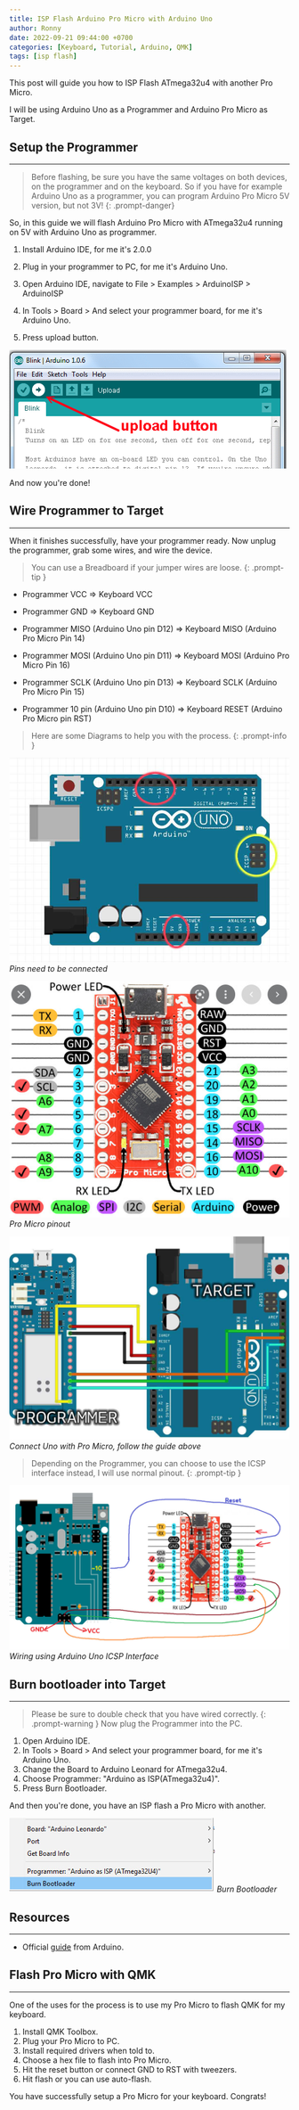 ```yaml
---
title: ISP Flash Arduino Pro Micro with Arduino Uno
author: Ronny
date: 2022-09-21 09:44:00 +0700
categories: [Keyboard, Tutorial, Arduino, QMK]
tags: [isp flash]
---
```


This post will guide you how to ISP Flash ATmega32u4 with another Pro Micro.

I will be using Arduino Uno as a Programmer and Arduino Pro Micro as Target.

## Setup the Programmer

---

> Before flashing, be sure you have the same voltages on both devices, on the programmer and on the keyboard. So if you have for example Arduino Uno as a programmer, you can program Arduino Pro Micro 5V version, but not 3V!
{: .prompt-danger}

So, in this guide we will flash Arduino Pro Micro with ATmega32u4 running on 5V with Arduino Uno as programmer.

1. Install Arduino IDE, for me it's 2.0.0

2. Plug in your programmer to PC, for me it's Arduino Uno.

3. Open Arduino IDE, navigate to File > Examples > ArduinoISP > ArduinoISP

4. In Tools > Board > And select your programmer board, for me it's Arduino Uno.

5. Press upload button.

![Arduino Upload](/assets/image/Arduino_Upload.png)

And now you're done!

## Wire Programmer to Target

---

When it finishes successfully, have your programmer ready. Now unplug the programmer, grab some wires, and wire the device.

> You can use a Breadboard if your jumper wires are loose.
{: .prompt-tip }

- Programmer VCC => Keyboard VCC

- Programmer GND => Keyboard GND

- Programmer MISO (Arduino Uno pin D12) => Keyboard MISO (Arduino Pro Micro Pin 14)

- Programmer MOSI (Arduino Uno pin D11) => Keyboard MOSI (Arduino Pro Micro Pin 16)

- Programmer SCLK (Arduino Uno pin D13) => Keyboard SCLK (Arduino Pro Micro Pin 15)

- Programmer 10 pin (Arduino Uno pin D10) => Keyboard RESET (Arduino Pro Micro pin RST)

> Here are some Diagrams to help you with the process.
{: .prompt-info }

![Uno connect](/assets/image/Uno_Connect.jpg)
_Pins need to be connected_

![Pro Micro Pinout](/assets/image/Pro_Micro_Pinout.jpg)
_Pro Micro pinout_

![Example connect](/assets/image/Example_connect.jpg)
_Connect Uno with Pro Micro, follow the guide above_

> Depending on the Programmer, you can choose to use the ICSP interface instead, I will use normal pinout.
{: .prompt-tip }

![Wire with ICSP](/assets/image/Wiring_with_ICSP_on_Uno.jpg)
_Wiring using Arduino Uno ICSP Interface_

## Burn bootloader into Target

---

> Please be sure to double check that you have wired correctly.
{: .prompt-warning }
Now plug the Programmer into the PC.

1. Open Arduino IDE.
2. In Tools > Board > And select your programmer board, for me it's Arduino Uno.
3. Change the Board to Arduino Leonard for ATmega32u4.
4. Choose Programmer: "Arduino as ISP(ATmega32u4)".
5. Press Burn Bootloader.

And then you're done, you have an ISP flash a Pro Micro with another.

![Desktop View](/assets/image/Burn_Bootloader.jpg)
_Burn Bootloader_

## Resources

---

- Official [guide](https://docs.arduino.cc/built-in-examples/arduino-isp/ArduinoISP) from Arduino.

## Flash Pro Micro with QMK

---

One of the uses for the process is to use my Pro Micro to flash QMK for my keyboard.

1. Install QMK Toolbox.
2. Plug your Pro Micro to PC.
3. Install required drivers when told to.
4. Choose a hex file to flash into Pro Micro.
5. Hit the reset button or connect GND to RST with tweezers.
6. Hit flash or you can use auto-flash.

You have successfully setup a Pro Micro for your keyboard. Congrats!
